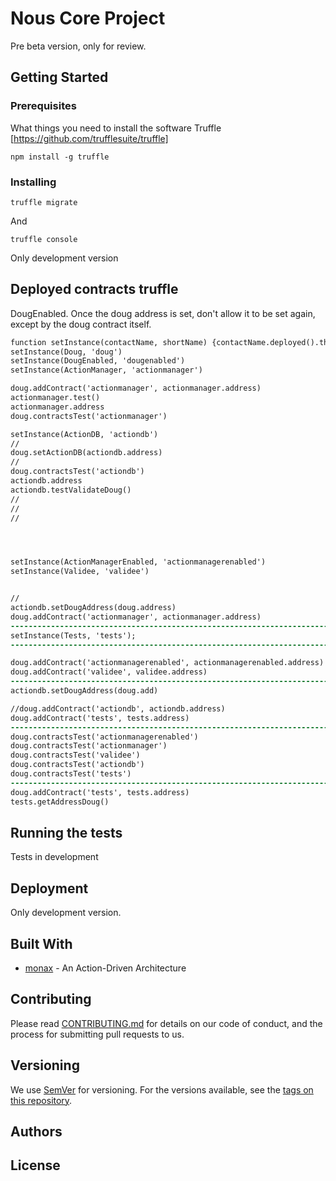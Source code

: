 # Nous Core Project
Pre beta version, only for review. 

## Getting Started


### Prerequisites

What things you need to install the software 
Truffle [https://github.com/trufflesuite/truffle]

```
npm install -g truffle
```

### Installing

```
truffle migrate
```

And 

```
truffle console
```

Only development version

## Deployed contracts truffle

DougEnabled. Once the doug address is set, don't allow it to be set again, except by the
doug contract itself.



```diff    
function setInstance(contactName, shortName) {contactName.deployed().then(inst => global[shortName] = inst);}
setInstance(Doug, 'doug')
setInstance(DougEnabled, 'dougenabled')
setInstance(ActionManager, 'actionmanager')

doug.addContract('actionmanager', actionmanager.address)
actionmanager.test()
actionmanager.address
doug.contractsTest('actionmanager')

setInstance(ActionDB, 'actiondb')
//
doug.setActionDB(actiondb.address)
//
doug.contractsTest('actiondb')
actiondb.address
actiondb.testValidateDoug()
//
//
//




setInstance(ActionManagerEnabled, 'actionmanagerenabled')
setInstance(Validee, 'validee')


//
actiondb.setDougAddress(doug.address)
doug.addContract('actionmanager', actionmanager.address)
-------------------------------------------------------------------------------------------------------------
setInstance(Tests, 'tests');
-------------------------------------------------------------------------------------------------------------

doug.addContract('actionmanagerenabled', actionmanagerenabled.address)
doug.addContract('validee', validee.address)
-------------------------------------------------------------------------------------------------------------
actiondb.setDougAddress(doug.add)

//doug.addContract('actiondb', actiondb.address)
doug.addContract('tests', tests.address)
-------------------------------------------------------------------------------------------------------------
doug.contractsTest('actionmanagerenabled')
doug.contractsTest('actionmanager')
doug.contractsTest('validee')
doug.contractsTest('actiondb')
doug.contractsTest('tests')
-------------------------------------------------------------------------------------------------------------
doug.addContract('tests', tests.address)
tests.getAddressDoug()
```


## Running the tests

Tests in development 

## Deployment
Only development version.


## Built With

* [monax](https://monax.io/docs/tutorials/solidity/solidity_2_action_driven_architecture/) - An Action-Driven Architecture

## Contributing

Please read [CONTRIBUTING.md](https://gist.github.com/PurpleBooth/b24679402957c63ec426) for details on our code of conduct, and the process for submitting pull requests to us.

## Versioning

We use [SemVer](http://semver.org/) for versioning. For the versions available, see the [tags on this repository](https://github.com/your/project/tags). 

## Authors


## License


